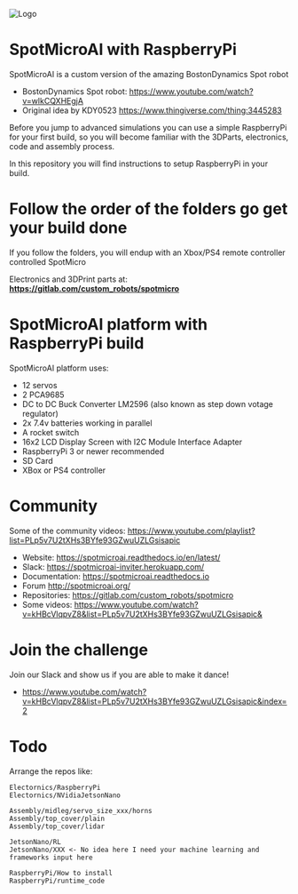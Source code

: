![Logo](https://gitlab.com/custom_robots/spotmicroai/website/raw/master/docs/assets/logo.png)

# SpotMicroAI with RaspberryPi

SpotMicroAI is a custom version of the amazing BostonDynamics Spot robot

* BostonDynamics Spot robot: https://www.youtube.com/watch?v=wlkCQXHEgjA
* Original idea by KDY0523 https://www.thingiverse.com/thing:3445283

Before you jump to advanced simulations you can use a simple RaspberryPi for your first build, so you will become familiar with the 3DParts, electronics, code and assembly process.

In this repository you will find instructions to setup RaspberryPi in your build.

# Follow the order of the folders go get your build done

If you follow the folders, you will endup with an Xbox/PS4 remote controller controlled SpotMicro

Electronics and 3DPrint parts at: **https://gitlab.com/custom_robots/spotmicro**

# SpotMicroAI platform with RaspberryPi build

SpotMicroAI platform uses:
* 12 servos
* 2 PCA9685
* DC to DC Buck Converter LM2596 (also known as step down votage regulator)
* 2x 7.4v batteries working in parallel
* A rocket switch
* 16x2 LCD Display Screen with I2C Module Interface Adapter
* RaspberryPi 3 or newer recommended
* SD Card
* XBox or PS4 controller

# Community

Some of the community videos: https://www.youtube.com/playlist?list=PLp5v7U2tXHs3BYfe93GZwuUZLGsisapic

* Website: https://spotmicroai.readthedocs.io/en/latest/
* Slack: https://spotmicroai-inviter.herokuapp.com/
* Documentation: https://spotmicroai.readthedocs.io
* Forum http://spotmicroai.org/
* Repositories: https://gitlab.com/custom_robots/spotmicro
* Some videos: https://www.youtube.com/watch?v=kHBcVlqpvZ8&list=PLp5v7U2tXHs3BYfe93GZwuUZLGsisapic&

# Join the challenge

Join our Slack and show us if you are able to make it dance!

* https://www.youtube.com/watch?v=kHBcVlqpvZ8&list=PLp5v7U2tXHs3BYfe93GZwuUZLGsisapic&index=2


# Todo

Arrange the repos like:

	Electornics/RaspberryPi
	Electornics/NVidiaJetsonNano

	Assembly/midleg/servo_size_xxx/horns
	Assembly/top_cover/plain
	Assembly/top_cover/lidar

	JetsonNano/RL
	JetsonNano/XXX <- No idea here I need your machine learning and frameworks input here

	RaspberryPi/How to install
	RaspberryPi/runtime_code